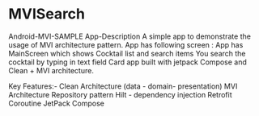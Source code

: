 # MVISearch
Android-MVI-SAMPLE
App-Description
A simple app to demonstrate the usage of MVI architecture pattern.
App has following screen :
App has MainScreen which shows Cocktail list and search items
You search the cocktail by typing in text field
Card app built with jetpack Compose and Clean + MVI architecture.

Key Features:-
Clean Architecture (data - domain- presentation)
MVI Architecture
Repository pattern
Hilt - dependency injection
Retrofit
Coroutine
JetPack Compose